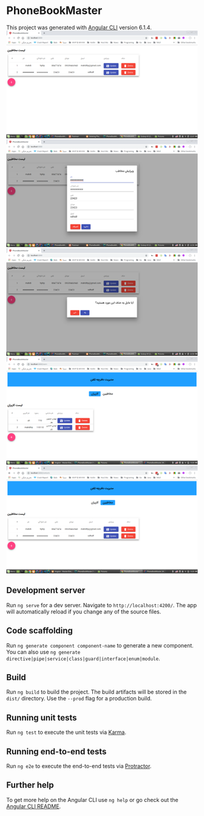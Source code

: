 # PhoneBookMaster

This project was generated with [Angular CLI](https://github.com/angular/angular-cli) version 6.1.4.
<img src='Screenshot from 2018-12-02 22-47-13.png'>
<img src='Screenshot from 2018-12-02 22-50-45.png'>
<img src='Screenshot from 2018-12-02 22-50-50.png'>
<img src='Screenshot from 2018-12-03 15-09-11.png'>
<img src='Screenshot from 2018-12-03 15-09-15.png'>
## Development server

Run `ng serve` for a dev server. Navigate to `http://localhost:4200/`. The app will automatically reload if you change any of the source files.

## Code scaffolding

Run `ng generate component component-name` to generate a new component. You can also use `ng generate directive|pipe|service|class|guard|interface|enum|module`.

## Build

Run `ng build` to build the project. The build artifacts will be stored in the `dist/` directory. Use the `--prod` flag for a production build.

## Running unit tests

Run `ng test` to execute the unit tests via [Karma](https://karma-runner.github.io).

## Running end-to-end tests

Run `ng e2e` to execute the end-to-end tests via [Protractor](http://www.protractortest.org/).

## Further help

To get more help on the Angular CLI use `ng help` or go check out the [Angular CLI README](https://github.com/angular/angular-cli/blob/master/README.md).
